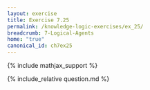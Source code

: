 ```yaml
---
layout: exercise
title: Exercise 7.25
permalink: /knowledge-logic-exercises/ex_25/
breadcrumb: 7-Logical-Agents
home: "true"
canonical_id: ch7ex25
---
```


{% include mathjax_support %}


<div id="hiddden">{% include_relative question.md %}</div>